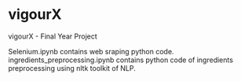 # vigourX
vigourX - Final Year Project 

Selenium.ipynb contains web sraping python code.
ingredients_preprocessing.ipynb contains python code of ingredients preprocessing using nltk toolkit of NLP.
